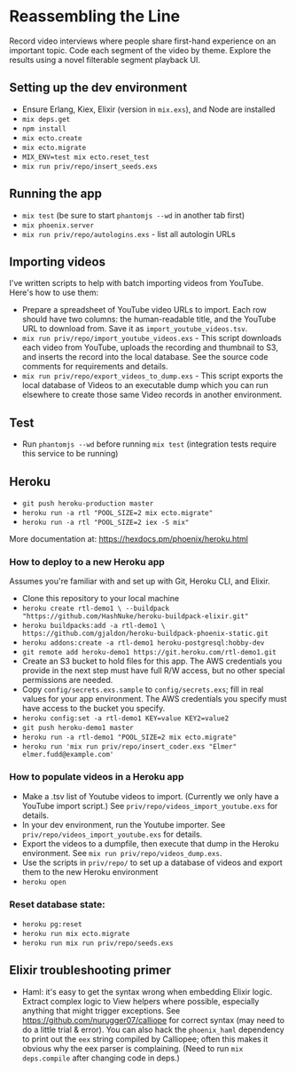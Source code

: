 # Reassembling the Line

Record video interviews where people share first-hand experience on an important topic. Code each segment of the video by theme. Explore the results using a novel filterable segment playback UI.

## Setting up the dev environment

  * Ensure Erlang, Kiex, Elixir (version in `mix.exs`), and Node are installed
  * `mix deps.get`
  * `npm install`
  * `mix ecto.create`
  * `mix ecto.migrate`
  * `MIX_ENV=test mix ecto.reset_test`
  * `mix run priv/repo/insert_seeds.exs`

## Running the app

  * `mix test` (be sure to start `phantomjs --wd` in another tab first)
  * `mix phoenix.server`
  * `mix run priv/repo/autologins.exs` - list all autologin URLs

## Importing videos

I've written scripts to help with batch importing videos from YouTube. Here's how to use them:

  * Prepare a spreadsheet of YouTube video URLs to import. Each row should have two columns: the human-readable title, and the YouTube URL to download from. Save it as `import_youtube_videos.tsv`.
  * `mix run priv/repo/import_youtube_videos.exs` - This script downloads each video from YouTube, uploads the recording and thumbnail to S3, and inserts the record into the local database. See the source code comments for requirements and details.
  * `mix run priv/repo/export_videos_to_dump.exs` - This script exports the local database of Videos to an executable dump which you can run elsewhere to create those same Video records in another environment.

## Test

  * Run `phantomjs --wd` before running `mix test` (integration tests require this service to be running)

## Heroku

* `git push heroku-production master`
* `heroku run -a rtl "POOL_SIZE=2 mix ecto.migrate"`
* `heroku run -a rtl "POOL_SIZE=2 iex -S mix"`

More documentation at: https://hexdocs.pm/phoenix/heroku.html

### How to deploy to a new Heroku app

Assumes you're familiar with and set up with Git, Heroku CLI, and Elixir.

* Clone this repository to your local machine
* `heroku create rtl-demo1 \
    --buildpack "https://github.com/HashNuke/heroku-buildpack-elixir.git"`
* `heroku buildpacks:add -a rtl-demo1 \
    https://github.com/gjaldon/heroku-buildpack-phoenix-static.git`
* `heroku addons:create -a rtl-demo1 heroku-postgresql:hobby-dev`
* `git remote add heroku-demo1 https://git.heroku.com/rtl-demo1.git`
* Create an S3 bucket to hold files for this app. The AWS credentials you provide in the next step must have full R/W access, but no other special permissions are needed.
* Copy `config/secrets.exs.sample` to `config/secrets.exs`; fill in real values for your app environment. The AWS credentials you specify must have access to the bucket you specify.
* `heroku config:set -a rtl-demo1 KEY=value KEY2=value2`
* `git push heroku-demo1 master`
* `heroku run -a rtl-demo1 "POOL_SIZE=2 mix ecto.migrate"`
* `heroku run 'mix run priv/repo/insert_coder.exs "Elmer" elmer.fudd@example.com'`

### How to populate videos in a Heroku app

* Make a .tsv list of Youtube videos to import. (Currently we only have a YouTube import script.) See `priv/repo/videos_import_youtube.exs` for details.
* In your dev environment, run the Youtube importer. See `priv/repo/videos_import_youtube.exs` for details.
* Export the videos to a dumpfile, then execute that dump in the Heroku environment. See `mix run priv/repo/videos_dump.exs`.
* Use the scripts in `priv/repo/` to set up a database of videos and export them to the new Heroku environment
* `heroku open`

### Reset database state:

- `heroku pg:reset`
- `heroku run mix ecto.migrate`
- `heroku run mix run priv/repo/seeds.exs`

## Elixir troubleshooting primer

- Haml: it's easy to get the syntax wrong when embedding Elixir logic. Extract complex logic to View helpers where possible, especially anything that might trigger exceptions. See https://github.com/nurugger07/calliope for correct syntax (may need to do a little trial & error). You can also hack the `phoenix_haml` dependency to print out the `eex` string compiled by Calliopee; often this makes it obvious why the eex parser is complaining. (Need to run `mix deps.compile` after changing code in deps.)
